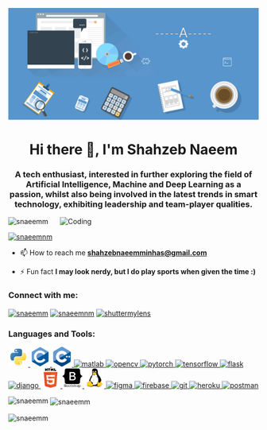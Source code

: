 [![MasterHead](https://github.com/snaeemm/snaeemm/blob/main/gif4.gif?raw=true)](https://github.com)

<h1 align="center">Hi there 👋, I'm Shahzeb Naeem</h1>
<h3 align="center">A tech enthusiast, interested in further exploring the field of Artificial Intelligence, Machine and Deep Learning as a passion, whilst also being involved in the latest trends in smart technology, exhibiting leadership and team-player qualities.</h3>
<img align="right" alt="Coding" width="400" src="https://camo.githubusercontent.com/c1dcb74cc1c1835b1d716f5051499a2814c683c806b15f04b0eba492863703e9/68747470733a2f2f63646e2e6472696262626c652e636f6d2f75736572732f3733303730332f73637265656e73686f74732f363538313234332f6176656e746f2e676966">


<p align="left"> <img src="https://komarev.com/ghpvc/?username=snaeemm&label=Profile%20views&color=0e75b6&style=flat" alt="snaeemm" /> </p>

<p align="left"> <a href="https://twitter.com/snaeemnm" target="blank"><img src="https://img.shields.io/twitter/follow/snaeemnm?logo=twitter&style=for-the-badge" alt="snaeemnm" /></a> </p>

- 📫 How to reach me **shahzebnaeemminhas@gmail.com**

- ⚡ Fun fact **I may look nerdy, but I do play sports when given the time :)**

<h3 align="left">Connect with me:</h3>
<p align="left">
<a href="https://linkedin.com/in/snaeemm" target="blank"><img align="center" src="https://raw.githubusercontent.com/rahuldkjain/github-profile-readme-generator/master/src/images/icons/Social/linked-in-alt.svg" alt="snaeemm" height="30" width="40" /></a>
<a href="https://twitter.com/snaeemnm" target="blank"><img align="center" src="https://raw.githubusercontent.com/rahuldkjain/github-profile-readme-generator/master/src/images/icons/Social/twitter.svg" alt="snaeemnm" height="30" width="40" /></a>
<a href="https://instagram.com/shuttermylens" target="blank"><img align="center" src="https://raw.githubusercontent.com/rahuldkjain/github-profile-readme-generator/master/src/images/icons/Social/instagram.svg" alt="shuttermylens" height="30" width="40" /></a>
</p>

<h3 align="left">Languages and Tools:</h3>
<p align="left"> 
  <a href="https://www.python.org" target="_blank" rel="noreferrer"> 
    <img src="https://raw.githubusercontent.com/devicons/devicon/master/icons/python/python-original.svg" alt="python" width="40" height="40"/> 
  </a> 
  <a href="https://www.cprogramming.com/" target="_blank" rel="noreferrer"> 
    <img src="https://raw.githubusercontent.com/devicons/devicon/master/icons/c/c-original.svg" alt="c" width="40" height="40"/> 
  </a> 
  <a href="https://raw.githubusercontent.com/devicons/devicon/master/icons/cplusplus/cplusplus-original.svg" target="_blank" rel="noreferrer"> 
    <img src="https://raw.githubusercontent.com/devicons/devicon/master/icons/cplusplus/cplusplus-original.svg" alt="cplusplus" width="40" height="40"/> 
  </a> 
  <a href="https://upload.wikimedia.org/wikipedia/commons/2/21/Matlab_Logo.png" target="_blank" rel="noreferrer"> 
    <img src="https://upload.wikimedia.org/wikipedia/commons/2/21/Matlab_Logo.png" alt="matlab" width="40" height="40"/> 
  </a> 
  <a href="https://opencv.org/" target="_blank" rel="noreferrer"> 
    <img src="https://www.vectorlogo.zone/logos/opencv/opencv-icon.svg" alt="opencv" width="40" height="40"/> 
  </a> 
  <a href="https://www.vectorlogo.zone/logos/pytorch/pytorch-icon.svg" target="_blank" rel="noreferrer"> 
    <img src="https://www.vectorlogo.zone/logos/pytorch/pytorch-icon.svg" alt="pytorch" width="40" height="40"/> 
  </a> 
  <a href="https://www.vectorlogo.zone/logos/tensorflow/tensorflow-icon.svg" target="_blank" rel="noreferrer"> 
    <img src="https://www.vectorlogo.zone/logos/tensorflow/tensorflow-icon.svg" alt="tensorflow" width="40" height="40"/> 
  </a> 
  <a href="https://flask.palletsprojects.com/" target="_blank" rel="noreferrer"> 
    <img src="https://www.vectorlogo.zone/logos/pocoo_flask/pocoo_flask-icon.svg" alt="flask" width="40" height="40"/> 
  </a> 
  <a href="https://www.djangoproject.com/" target="_blank" rel="noreferrer"> 
    <img src="https://cdn.worldvectorlogo.com/logos/django.svg" alt="django" width="40" height="40"/> 
  </a> 
  <a href="https://raw.githubusercontent.com/devicons/devicon/master/icons/html5/html5-original-wordmark.svg" target="_blank" rel="noreferrer"> 
    <img src="https://raw.githubusercontent.com/devicons/devicon/master/icons/html5/html5-original-wordmark.svg" alt="html5" width="40" height="40"/> 
  </a> 
  <a href="https://raw.githubusercontent.com/devicons/devicon/master/icons/bootstrap/bootstrap-plain-wordmark.svg" target="_blank" rel="noreferrer"> 
    <img src="https://raw.githubusercontent.com/devicons/devicon/master/icons/bootstrap/bootstrap-plain-wordmark.svg" alt="bootstrap" width="40" height="40"/> 
  </a> 
  <a href="https://www.linux.org/" target="_blank" rel="noreferrer"> 
    <img src="https://raw.githubusercontent.com/devicons/devicon/master/icons/linux/linux-original.svg" alt="linux" width="40" height="40"/> 
  </a> 
<a href="https://www.figma.com/" target="_blank" rel="noreferrer"> <img src="https://www.vectorlogo.zone/logos/figma/figma-icon.svg" alt="figma" width="40" height="40"/> </a>
  <a href="https://www.vectorlogo.zone/logos/firebase/firebase-icon.svg" target="_blank" rel="noreferrer"> 
    <img src="https://www.vectorlogo.zone/logos/firebase/firebase-icon.svg" alt="firebase" width="40" height="40"/> 
  </a> 
  <a href="https://www.vectorlogo.zone/logos/git-scm/git-scm-icon.svg" target="_blank" rel="noreferrer"> 
    <img src="https://www.vectorlogo.zone/logos/git-scm/git-scm-icon.svg" alt="git" width="40" height="40"/> 
  </a> 
  <a href="https://www.vectorlogo.zone/logos/heroku/heroku-icon.svg" target="_blank" rel="noreferrer"> 
    <img src="https://www.vectorlogo.zone/logos/heroku/heroku-icon.svg" alt="heroku" width="40" height="40"/> 
  </a> 
  <a href="https://www.vectorlogo.zone/logos/getpostman/getpostman-icon.svg" target="_blank" rel="noreferrer"> 
    <img src="https://www.vectorlogo.zone/logos/getpostman/getpostman-icon.svg" alt="postman" width="40" height="40"/> 
  </a> 
</p>


<p><img align="left" src="https://github-readme-stats.vercel.app/api/top-langs?username=snaeemm&show_icons=true&locale=en&layout=compact" alt="snaeemm" /></p>

<p>&nbsp;<img align="center" src="https://github-readme-stats.vercel.app/api?username=snaeemm&show_icons=true&locale=en" alt="snaeemm" /></p>

<p><img align="center" src="https://github-readme-streak-stats.herokuapp.com/?user=snaeemm&" alt="snaeemm" /></p>
